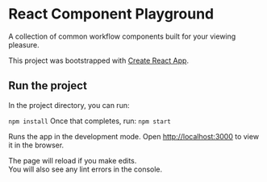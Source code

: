 # React Component Playground

A collection of common workflow components built for your viewing pleasure.

This project was bootstrapped with [Create React App](https://github.com/facebookincubator/create-react-app).

## Run the project
In the project directory, you can run:

`npm install` Once that completes, run: `npm start`

Runs the app in the development mode.
Open [http://localhost:3000](http://localhost:3000) to view it in the browser.

The page will reload if you make edits.<br>
You will also see any lint errors in the console.